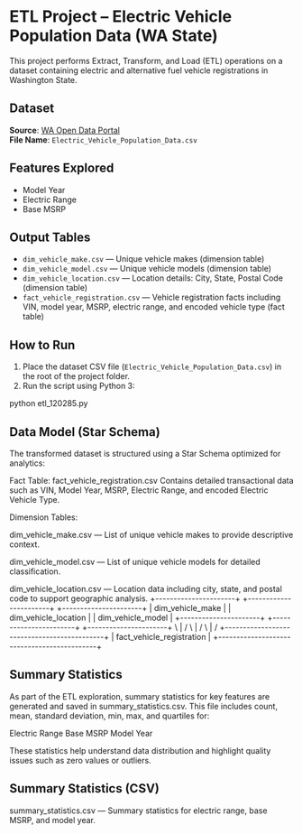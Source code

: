 # ETL Project – Electric Vehicle Population Data (WA State)

This project performs Extract, Transform, and Load (ETL) operations on a dataset containing electric and alternative fuel vehicle registrations in Washington State.

## Dataset
**Source**: [WA Open Data Portal](https://data.wa.gov/)  
**File Name**: `Electric_Vehicle_Population_Data.csv`

## Features Explored
- Model Year
- Electric Range
- Base MSRP

## Output Tables
- `dim_vehicle_make.csv` — Unique vehicle makes (dimension table)
- `dim_vehicle_model.csv` — Unique vehicle models (dimension table)
- `dim_vehicle_location.csv` — Location details: City, State, Postal Code (dimension table)
- `fact_vehicle_registration.csv` — Vehicle registration facts including VIN, model year, MSRP, electric range, and encoded vehicle type (fact table)

## How to Run
1. Place the dataset CSV file (`Electric_Vehicle_Population_Data.csv`) in the root of the project folder.  
2. Run the script using Python 3:


python etl_120285.py
## Data Model (Star Schema)
The transformed dataset is structured using a Star Schema optimized for analytics:

Fact Table: fact_vehicle_registration.csv
Contains detailed transactional data such as VIN, Model Year, MSRP, Electric Range, and encoded Electric Vehicle Type.

Dimension Tables:

dim_vehicle_make.csv — List of unique vehicle makes to provide descriptive context.

dim_vehicle_model.csv — List of unique vehicle models for detailed classification.

dim_vehicle_location.csv — Location data including city, state, and postal code to support geographic analysis.
      +----------------------+     +-----------------------+     +----------------------+
      |   dim_vehicle_make    |     |  dim_vehicle_location  |     |  dim_vehicle_model    |
      +----------------------+     +-----------------------+     +----------------------+
               \                       |                            /
                \                      |                           /
                 \                     |                          /
                  +--------------------------------------------+
                  |           fact_vehicle_registration         |
                  +--------------------------------------------+
## Summary Statistics
As part of the ETL exploration, summary statistics for key features are generated and saved in summary_statistics.csv. This file includes count, mean, standard deviation, min, max, and quartiles for:

Electric Range
Base MSRP
Model Year

These statistics help understand data distribution and highlight quality issues such as zero values or outliers.

## Summary Statistics (CSV)
summary_statistics.csv — Summary statistics for electric range, base MSRP, and model year.
